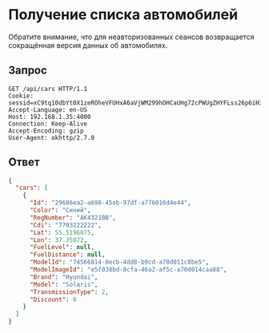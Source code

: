 # Получение списка автомобилей

Обратите внимание, что для неавторизованных сеансов возвращается сокращённая версия данных об автомобилях.

## Запрос

    GET /api/cars HTTP/1.1
    Cookie: sessid=xC9tq10dbYt0X1zeROheVFUHxA6aVjWM299hOHCaUHg72cPWUgZHYFLss26p6iH3
    Accept-Language: en-US
    Host: 192.168.1.35:4000
    Connection: Keep-Alive
    Accept-Encoding: gzip
    User-Agent: okhttp/2.7.0

## Ответ

```json
{
  "cars": [
    {
      "Id": "29686ea2-a698-45eb-97df-a776016d4e44",
      "Color": "Синий",
      "RegNumber": "АК4321ВВ",
      "Cdi": "7703222222",
      "Lat": 55.5196075,
      "Lon": 37.35072,
      "FuelLevel": null,
      "FuelDistance": null,
      "ModelId": "74566814-0ecb-4dd8-b9cd-a70d011c8be5",
      "ModelImageId": "e5f038bd-8cfa-46a2-af5c-a70d014caa88",
      "Brand": "Hyundai",
      "Model": "Solaris",
      "TransmissionType": 2,
      "Discount": 0
    }
  ]
}
```